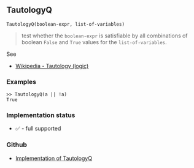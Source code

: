 ## TautologyQ

```
TautologyQ(boolean-expr, list-of-variables)
```

> test whether the `boolean-expr` is satisfiable by all combinations of boolean `False` and `True` values for the `list-of-variables`.
 
See
* [Wikipedia - Tautology (logic)](https://en.wikipedia.org/wiki/Tautology_(logic))

### Examples

```
>> TautologyQ(a || !a) 
True
```






### Implementation status

* &#x2705; - full supported

### Github

* [Implementation of TautologyQ](https://github.com/axkr/symja_android_library/blob/master/symja_android_library/matheclipse-core/src/main/java/org/matheclipse/core/builtin/BooleanFunctions.java#L4437) 
